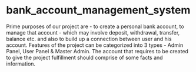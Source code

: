 # bank_account_management_system
 Prime purposes of our project are - to create a personal bank account, to manage that account - which may involve deposit, withdrawal, transfer, balance etc. and also to build up a connection between user and his account. Features of the project can be categorized into 3 types - Admin Panel, User Panel &amp; Master Admin.  The account that requires to be created to give the project fulfillment should comprise of some facts and information.
